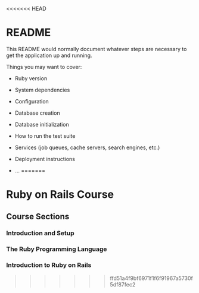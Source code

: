 <<<<<<< HEAD
# README

This README would normally document whatever steps are necessary to get the
application up and running.

Things you may want to cover:

* Ruby version

* System dependencies

* Configuration

* Database creation

* Database initialization

* How to run the test suite

* Services (job queues, cache servers, search engines, etc.)

* Deployment instructions

* ...
=======
# Ruby on Rails Course
## Course Sections

### Introduction and Setup

### The Ruby Programming Language

### Introduction to Ruby on Rails
>>>>>>> ffd51a4f9bf6971f1f6f91967a5730f5df87fec2

